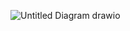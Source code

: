 ![Untitled Diagram drawio](https://github.com/user-attachments/assets/8990797a-4df7-4184-b67f-8b6f5f002514)
